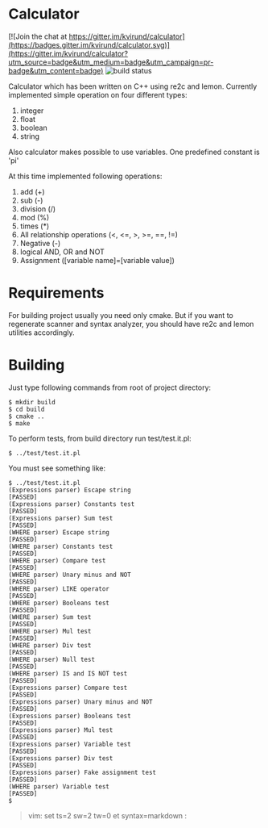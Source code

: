 Calculator
==========

[![Join the chat at https://gitter.im/kvirund/calculator](https://badges.gitter.im/kvirund/calculator.svg)](https://gitter.im/kvirund/calculator?utm_source=badge&utm_medium=badge&utm_campaign=pr-badge&utm_content=badge)
![build status](https://travis-ci.org/kvirund/calculator.svg?branch=master)

Calculator which has been written on C++ using re2c and lemon. Currently implemented simple operation on four different types:

  1. integer
  2. float
  3. boolean
  4. string
    
Also calculator makes possible to use variables. One predefined constant is 'pi'

At this time implemented following operations:

  1. add (+)
  2. sub (-)
  3. division (/)
  4. mod (%)
  5. times (*)
  6. All relationship operations (<, <=, >, >=, ==, !=)
  7. Negative (-)
  8. logical AND, OR and NOT
  9. Assignment ([variable name]=[variable value])

Requirements
============

For building project usually you need only cmake. But if you want to regenerate scanner and syntax analyzer, you should have re2c and lemon utilities accordingly.
    
Building
========

Just type following commands from root of project directory:

    $ mkdir build
    $ cd build
    $ cmake ..
    $ make

To perform tests, from build directory run test/test.it.pl:

    $ ../test/test.it.pl

You must see something like:

    $ ../test/test.it.pl
    (Expressions parser) Escape string                                     [PASSED]
    (Expressions parser) Constants test                                    [PASSED]
    (Expressions parser) Sum test                                          [PASSED]
    (WHERE parser) Escape string                                           [PASSED]
    (WHERE parser) Constants test                                          [PASSED]
    (WHERE parser) Compare test                                            [PASSED]
    (WHERE parser) Unary minus and NOT                                     [PASSED]
    (WHERE parser) LIKE operator                                           [PASSED]
    (WHERE parser) Booleans test                                           [PASSED]
    (WHERE parser) Sum test                                                [PASSED]
    (WHERE parser) Mul test                                                [PASSED]
    (WHERE parser) Div test                                                [PASSED]
    (WHERE parser) Null test                                               [PASSED]
    (WHERE parser) IS and IS NOT test                                      [PASSED]
    (Expressions parser) Compare test                                      [PASSED]
    (Expressions parser) Unary minus and NOT                               [PASSED]
    (Expressions parser) Booleans test                                     [PASSED]
    (Expressions parser) Mul test                                          [PASSED]
    (Expressions parser) Variable test                                     [PASSED]
    (Expressions parser) Div test                                          [PASSED]
    (Expressions parser) Fake assignment test                              [PASSED]
    (WHERE parser) Variable test                                           [PASSED]
    $ 

>  vim: set ts=2 sw=2 tw=0 et syntax=markdown :

